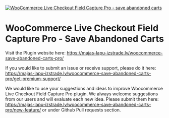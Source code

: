 <a href="http://majas-lapu-izstrade.lv/woocommerce-save-abandoned-carts-pro" title="Save abandoned carts" ><img src="https://ps.w.org/woo-save-abandoned-carts/assets/banner-1544x500.png" title="WooCommerce Live Checkout Field Capture Pro - save abandoned carts" alt="WooCommerce Live Checkout Field Capture Pro - save abandoned carts" /></a>

# WooCommerce Live Checkout Field Capture Pro - Save Abandoned Carts
Visit the Plugin website here: https://majas-lapu-izstrade.lv/woocommerce-save-abandoned-carts-pro/

If you would like to submit an issue or receive support, please do it here: https://majas-lapu-izstrade.lv/woocommerce-save-abandoned-carts-pro/get-premium-support/

We would like to use your suggestions and ideas to improve Woocommerce Live Checkout Field Capture Pro plugin. We always welcome suggestions from our users and will evaluate each new idea. Please submit them here: https://majas-lapu-izstrade.lv/woocommerce-save-abandoned-carts-pro/new-feature/ or under Github Pull requests section.

